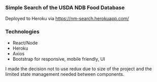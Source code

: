 ### Simple Search of the USDA NDB Food Database

Deployed to Heroku via https://nm-search.herokuapp.com/

### Technologies
- React/Node 
- Heroku
- Axios 
- Bootstrap for responsive, mobile friendly, UI

I made the decision not to use redux due to size of the project and the limited state management needed between components.
